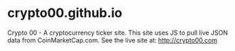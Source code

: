 # crypto00.github.io
Crypto 00 - A cryptocurrency ticker site.
This site uses JS to pull live JSON data from CoinMarketCap.com.
See the live site at: http://crypto00.com
